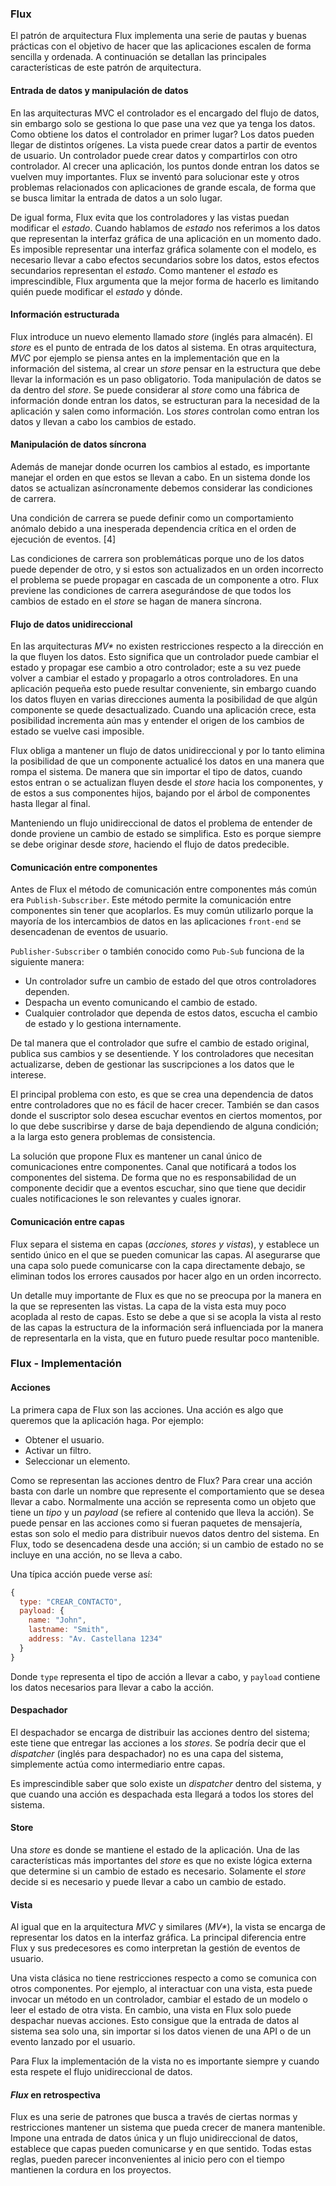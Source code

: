 ### Flux
El patrón de arquitectura Flux implementa una serie de pautas y buenas prácticas con el objetivo de hacer que las aplicaciones escalen de forma sencilla y ordenada.
A continuación se detallan las principales características de este patrón de arquitectura.

#### Entrada de datos y manipulación de datos
En las arquitecturas MVC el controlador es el encargado del flujo de datos, sin embargo solo se gestiona lo que pase una vez que ya tenga los datos. Como obtiene los datos el controlador en primer lugar? Los datos pueden llegar de distintos orígenes. La vista puede crear datos a partir de eventos de usuario. Un controlador puede crear datos y compartirlos con otro controlador.
Al crecer una aplicación, los puntos donde entran los datos se vuelven muy importantes. Flux se inventó para solucionar este y otros problemas relacionados con aplicaciones de grande escala, de forma que se busca limitar la entrada de datos a un solo lugar.

De igual forma, Flux evita que los controladores y las vistas puedan modificar el _estado_. Cuando hablamos de _estado_ nos referimos a los datos que representan la interfaz gráfica de una aplicación en un momento dado. Es imposible representar una interfaz gráfica solamente con el modelo, es necesario llevar a cabo efectos secundarios sobre los datos, estos efectos secundarios representan el _estado_. Como mantener el _estado_ es imprescindible, Flux argumenta que la mejor forma de hacerlo es limitando quién puede modificar el _estado_ y dónde.

#### Información estructurada
Flux introduce un nuevo elemento llamado _store_ (inglés para almacén). El _store_ es el punto de entrada de los datos al sistema. 
En otras arquitectura, _MVC_ por ejemplo se piensa antes en la implementación que en la información del sistema, al crear un _store_ pensar en la estructura que debe llevar la información es un paso obligatorio.
Toda manipulación de datos se da dentro del _store_. Se puede considerar al _store_ como una fábrica de información donde entran los datos, se estructuran para la necesidad de la aplicación y salen como información.
Los _stores_ controlan como entran los datos y llevan a cabo los cambios de estado.

#### Manipulación de datos síncrona
Además de manejar donde ocurren los cambios al estado, es importante manejar el orden en que estos se llevan a cabo. En un sistema donde los datos se actualizan asíncronamente debemos considerar las condiciones de carrera.

Una condición de carrera se puede definir como un comportamiento anómalo debido a una inesperada dependencia crítica en el orden de ejecución de eventos. [4]

Las condiciones de carrera son problemáticas porque uno de los datos puede depender de otro, y si estos son actualizados en un orden incorrecto el problema se puede propagar en cascada de un componente a otro.
Flux previene las condiciones de carrera asegurándose de que todos los cambios de estado en el _store_ se hagan de manera síncrona.

#### Flujo de datos unidireccional
En las arquitecturas _MV*_ no existen restricciones respecto a la dirección en la que fluyen los datos. Esto significa que un controlador puede cambiar el estado y propagar ese cambio a otro controlador; este a su vez puede volver a cambiar el estado y propagarlo a otros controladores. En una aplicación pequeña esto puede resultar conveniente, sin embargo cuando los datos fluyen en varias direcciones aumenta la posibilidad de que algún componente se quede desactualizado. Cuando una aplicación crece, esta posibilidad incrementa aún mas y entender el origen de los cambios de estado se vuelve casi imposible.

Flux obliga a mantener un flujo de datos unidireccional y por lo tanto elimina la posibilidad de que un componente actualicé los datos en una manera que rompa el sistema. De manera que sin importar el tipo de datos, cuando estos entran o se actualizan fluyen desde el _store_ hacia los componentes, y de estos a sus componentes hijos, bajando por el árbol de componentes hasta llegar al final.

Manteniendo un flujo unidireccional de datos el problema de entender de donde proviene un cambio de estado se simplifica. Esto es porque siempre se debe originar desde _store_, haciendo el flujo de datos predecible.

#### Comunicación entre componentes
Antes de Flux el método de comunicación entre componentes más común era `Publish-Subscriber`. Este método permite la comunicación entre componentes sin tener que acoplarlos. Es muy común utilizarlo porque la mayoría de los intercambios de datos en las aplicaciones `front-end` se desencadenan de eventos de usuario.

`Publisher-Subscriber` o también conocido como `Pub-Sub` funciona de la siguiente manera:
- Un controlador sufre un cambio de estado del que otros controladores dependen.
- Despacha un evento comunicando el cambio de estado.
- Cualquier controlador que dependa de estos datos, escucha el cambio de estado y lo gestiona internamente.

De tal manera que el controlador que sufre el cambio de estado original, publica sus cambios y se desentiende. Y los controladores que necesitan actualizarse, deben de gestionar las suscripciones a los datos que le interese.

El principal problema con esto, es que se crea una dependencia de datos entre controladores que no es fácil de hacer crecer. También se dan casos donde el suscriptor solo desea escuchar eventos en ciertos momentos, por lo que debe suscribirse y darse de baja dependiendo de alguna condición; a la larga esto genera problemas de consistencia.

La solución que propone Flux es mantener un canal único de comunicaciones entre componentes. Canal que notificará a todos los componentes del sistema. De forma que no es responsabilidad de un componente decidir que a eventos escuchar, sino que tiene que decidir cuales notificaciones le son relevantes y cuales ignorar.

#### Comunicación entre capas
Flux separa el sistema en capas (_acciones, stores y vistas_), y establece un sentido único en el que se pueden comunicar las capas. Al asegurarse que una capa solo puede comunicarse con la capa directamente debajo, se eliminan todos los errores causados por hacer algo en un orden incorrecto.

Un detalle muy importante de Flux es que no se preocupa por la manera en la que se representen las vistas. La capa de la vista esta muy poco acoplada al resto de capas. Esto se debe a que si se acopla la vista al resto de las capas la estructura de la información será influenciada por la manera de representarla en la vista, que en futuro puede resultar poco mantenible.

### Flux - Implementación
#### Acciones
La primera capa de Flux son las acciones. Una acción es algo que queremos que la aplicación haga. Por ejemplo:
- Obtener el usuario.
- Activar un filtro.
- Seleccionar un elemento.

Como se representan las acciones dentro de Flux? Para crear una acción basta con darle un nombre que represente el comportamiento que se desea llevar a cabo. Normalmente una acción se representa como un objeto que tiene un _tipo_ y un _payload_ (se refiere al contenido que lleva la acción).
Se puede pensar en las acciones como si fueran paquetes de mensajería, estas son solo el medio para distribuir nuevos datos dentro del sistema. En Flux, todo se desencadena desde una acción; si un cambio de estado no se incluye en una acción, no se lleva a cabo.

Una típica acción puede verse así:
```js
{
  type: "CREAR_CONTACTO",
  payload: {
    name: "John",
    lastname: "Smith",
    address: "Av. Castellana 1234"
  }
}
```
Donde `type` representa el tipo de acción a llevar a cabo, y `payload` contiene los datos necesarios para llevar a cabo la acción.

#### Despachador
El despachador se encarga de distribuir las acciones dentro del sistema; este tiene que entregar las acciones a los _stores_.
Se podría decir que el _dispatcher_ (inglés para despachador) no es una capa del sistema, simplemente actúa como intermediario entre capas.

Es imprescindible saber que solo existe un _dispatcher_ dentro del sistema, y que cuando una acción es despachada esta llegará a todos los stores del sistema.

#### Store
Una _store_ es donde se mantiene el estado de la aplicación. Una de las características más importantes del _store_ es que no existe lógica externa que determine si un cambio de estado es necesario. Solamente el _store_ decide si es necesario y puede llevar a cabo un cambio de estado.

#### Vista
Al igual que en la arquitectura _MVC_ y similares (_MV*_), la vista se encarga de representar los datos en la interfaz gráfica. La principal diferencia entre Flux y sus predecesores es como interpretan la gestión de eventos de usuario.

Una vista clásica no tiene restricciones respecto a como se comunica con otros componentes. Por ejemplo, al interactuar con una vista, esta puede invocar un método en un controlador, cambiar el estado de un modelo o leer el estado de otra vista.
En cambio, una vista en Flux solo puede despachar nuevas acciones. Esto consigue que la entrada de datos al sistema sea solo una, sin importar si los datos vienen de una API o de un evento lanzado por el usuario.

Para Flux la implementación de la vista no es importante siempre y cuando esta respete el flujo unidireccional de datos.

#### _Flux_ en retrospectiva
Flux es una serie de patrones que busca a través de ciertas normas y restricciones mantener un sistema que pueda crecer de manera mantenible. Impone una entrada de datos única y un flujo unidireccional de datos, establece que capas pueden comunicarse y en que sentido. Todas estas reglas, pueden parecer inconvenientes al inicio pero con el tiempo mantienen la cordura en los proyectos.